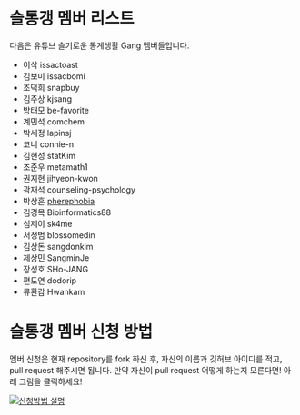 # 슬통갱 멤버 리스트

다음은 유튜브 슬기로운 통계생활 Gang 멤버들입니다.

* 이삭 issactoast
* 김보미 issacbomi
* 조덕희 snapbuy
* 김주상 kjsang
* 방태모 be-favorite
* 계민석 comchem
* 박세정 lapinsj
* 코니 connie-n
* 김현성 statKim
* 조준우 metamath1
* 권지현 jihyeon-kwon
* 곽재석 counseling-psychology
* 박상훈 [pherephobia](https://pherephobia.github.io/namecard-challenge/)
* 김경목 Bioinformatics88
* 심제이 sk4me
* 서정범 blossomedin
* 김상돈 sangdonkim 
* 제상민 SangminJe
* 장성호 SHo-JANG
* 편도연 dodorip
* 류환감 Hwankam

# 슬통갱 멤버 신청 방법

멤버 신청은 현재 repository를 fork 하신 후, 자신의 이름과 깃허브 아이디를 적고, pull request 해주시면 됩니다.
만약 자신이 pull request 어떻게 하는지 모른다면! 아래 그림을 클릭하세요!

[![신청방법 설명](https://img.youtube.com/vi/IBSY_Bau1ps/0.jpg)](https://www.youtube.com/watch?v=IBSY_Bau1ps)

